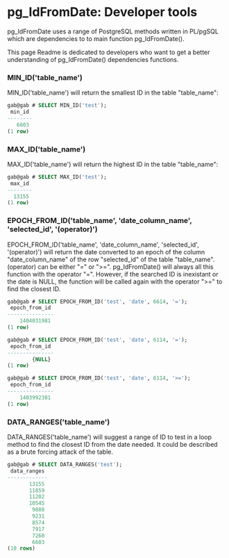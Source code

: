 # pg_IdFromDate: Developer tools

pg_IdFromDate uses a range of PostgreSQL methods written in PL/pgSQL which are dependencies to to main function pg_IdFromDate().

This page Readme is dedicated to developers who want to get a better understanding of pg_IdFromDate() dependencies functions.

### MIN_ID('table_name')

MIN_ID('table_name') will return the smallest ID in the table "table_name":
```sql
gab@gab # SELECT MIN_ID('test');
 min_id 
--------
   6603
(1 row)
```

### MAX_ID('table_name')

MAX_ID('table_name') will return the highest ID in the table "table_name":
```sql
gab@gab # SELECT MAX_ID('test');
 max_id 
--------
  13155
(1 row)
```

### EPOCH_FROM_ID('table_name', 'date_column_name', 'selected_id', '(operator)')

EPOCH_FROM_ID('table_name', 'date_column_name', 'selected_id', '(operator)') will return the date converted to an epoch of the column "date_column_name" of the row "selected_id" of the table "table_name".
(operator) can be either "=" or ">=". pg_IdFromDate() will always all this function with the operator "=". However, if the searched ID is inexistant or the date is NULL, the function will be called again with the operator ">=" to find the closest ID.
```sql
gab@gab # SELECT EPOCH_FROM_ID('test', 'date', 6614, '=');
 epoch_from_id 
---------------
    1404031981
(1 row)

gab@gab # SELECT EPOCH_FROM_ID('test', 'date', 6114, '=');
 epoch_from_id 
---------------
        {NULL}
(1 row)

gab@gab # SELECT EPOCH_FROM_ID('test', 'date', 6114, '>=');
 epoch_from_id 
---------------
    1403992381
(1 row)
```

### DATA_RANGES('table_name')

DATA_RANGES('table_name') will suggest a range of ID to test in a loop method to find the closest ID from the date needed. It could be described as a brute forcing attack of the table.
```sql
gab@gab # SELECT DATA_RANGES('test');
 data_ranges 
-------------
       13155
       11859
       11202
       10545
        9888
        9231
        8574
        7917
        7260
        6603
(10 rows)
```
